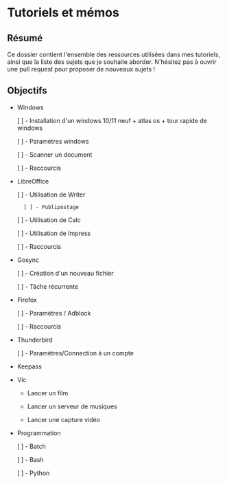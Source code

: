 # Tutoriels et mémos

## Résumé

Ce dossier contient l'ensemble des ressources utilisées dans mes tutoriels, ainsi que la liste des sujets que je souhaite aborder. N'hésitez pas à ouvrir une pull request pour proposer de nouveaux sujets !


## Objectifs

- Windows

    [ ] - Installation d'un windows 10/11 neuf
        + atlas os
        + tour rapide de windows

    [ ] - Paramètres windows

    [ ] - Scanner un document

    [ ] - Raccourcis


- LibreOffice

    [ ] - Utilisation de Writer
    
        [ ] - Publipostage

    [ ] - Utilisation de Calc

    [ ] - Utilisation de Impress

    [ ] - Raccourcis


- Gosync

    [ ] - Création d'un nouveau fichier

    [ ] - Tâche récurrente


- Firefox

    [ ] - Paramètres / Adblock

    [ ] - Raccourcis

- Thunderbird

    [ ] - Paramètres/Connection à un compte


- Keepass

- Vlc
    - Lancer un film

    - Lancer un serveur de musiques

    - Lancer une capture vidéo

- Programmation

    [ ] - Batch

    [ ] - Bash

    [ ] - Python